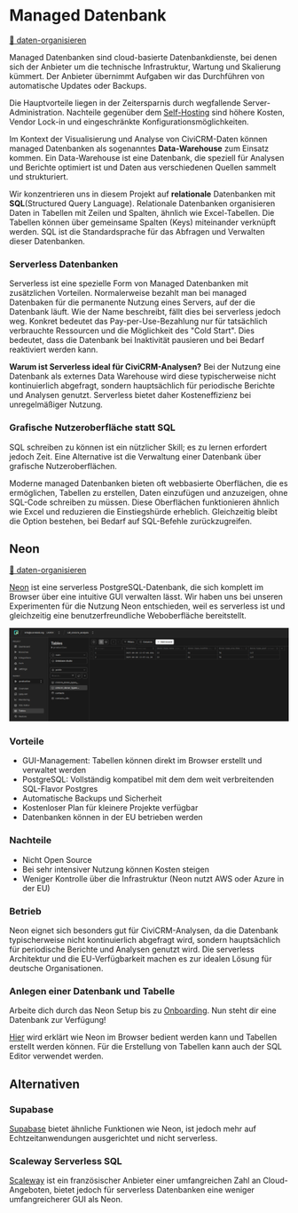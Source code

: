 # Managed Datenbank

[💾 daten-organisieren](./../1-datenlebenszyklus.html#daten-organisieren)

Managed Datenbanken sind cloud-basierte Datenbankdienste, bei denen sich der Anbieter um die technische Infrastruktur, Wartung und Skalierung kümmert. Der Anbieter übernimmt Aufgaben wir das Durchführen von automatische Updates oder Backups. 

Die Hauptvorteile liegen in der Zeitersparnis durch wegfallende Server-Administration. Nachteile gegenüber dem [Self-Hosting](./tools/self-hosting.md) sind höhere Kosten, Vendor Lock-in und eingeschränkte Konfigurationsmöglichkeiten.

Im Kontext der Visualisierung und Analyse von CiviCRM-Daten können managed Datenbanken als sogenanntes **Data-Warehouse** zum Einsatz kommen. Ein Data-Warehouse ist eine Datenbank, die speziell für Analysen und Berichte optimiert ist und Daten aus verschiedenen Quellen sammelt und strukturiert. 

Wir konzentrieren uns in diesem Projekt auf **relationale** Datenbanken mit **SQL**(Structured Query Language). Relationale Datenbanken organisieren Daten in Tabellen mit Zeilen und Spalten, ähnlich wie Excel-Tabellen. Die Tabellen können über gemeinsame Spalten (Keys) miteinander verknüpft werden. SQL ist die Standardsprache für das Abfragen und Verwalten dieser Datenbanken. 

### Serverless Datenbanken

Serverless ist eine spezielle Form von Managed Datenbanken mit zusätzlichen Vorteilen. Normalerweise bezahlt man bei managed Datenbaken für die permanente Nutzung eines Servers, auf der die Datenbank läuft. Wie der Name beschreibt, fällt dies bei serverless jedoch weg. Konkret bedeutet das Pay-per-Use-Bezahlung nur für tatsächlich verbrauchte Ressourcen und die Möglichkeit des "Cold Start". Dies bedeutet, dass die Datenbank bei Inaktivität pausieren und bei Bedarf reaktiviert werden kann.

**Warum ist Serverless ideal für CiviCRM-Analysen?** Bei der Nutzung eine Datenbank als externes Data Warehouse wird diese typischerweise nicht kontinuierlich abgefragt, sondern hauptsächlich für periodische Berichte und Analysen genutzt. Serverless bietet daher Kosteneffizienz bei unregelmäßiger Nutzung.

### Grafische Nutzeroberfläche statt SQL

SQL schreiben zu können ist ein nützlicher Skill; es zu lernen erfordert jedoch Zeit. Eine Alternative ist die Verwaltung einer Datenbank über grafische Nutzeroberflächen.

Moderne managed Datenbanken bieten oft webbasierte Oberflächen, die es ermöglichen, Tabellen zu erstellen, Daten einzufügen und anzuzeigen, ohne SQL-Code schreiben zu müssen. Diese Oberflächen funktionieren ähnlich wie Excel und reduzieren die Einstiegshürde erheblich. Gleichzeitig bleibt die Option bestehen, bei Bedarf auf SQL-Befehle zurückzugreifen.

## Neon

[💾 daten-organisieren](./../1-datenlebenszyklus.html#daten-organisieren)

[Neon](https://neon.com) ist eine serverless PostgreSQL-Datenbank, die sich komplett im Browser über eine intuitive GUI verwalten lässt. Wir haben uns bei unseren Experimenten für die Nutzung Neon entschieden, weil es serverless ist und gleichzeitig eine benutzerfreundliche Weboberfläche bereitstellt.

![Screenshot der Neon GUI](../images/neon-gui.png)

### Vorteile

- GUI-Management: Tabellen können direkt im Browser erstellt und verwaltet werden
- PostgreSQL: Vollständig kompatibel mit dem dem weit verbreitenden SQL-Flavor Postgres
- Automatische Backups und Sicherheit
- Kostenloser Plan für kleinere Projekte verfügbar
- Datenbanken können in der EU betrieben werden 

### Nachteile

- Nicht Open Source
- Bei sehr intensiver Nutzung können Kosten steigen
- Weniger Kontrolle über die Infrastruktur (Neon nutzt AWS oder Azure in der EU)

### Betrieb

Neon eignet sich besonders gut für CiviCRM-Analysen, da die Datenbank typischerweise nicht kontinuierlich abgefragt wird, sondern hauptsächlich für periodische Berichte und Analysen genutzt wird. Die serverless Architektur und die EU-Verfügbarkeit machen es zur idealen Lösung für deutsche Organisationen.

### Anlegen einer Datenbank und Tabelle

Arbeite dich durch das Neon Setup bis zu [Onboarding](https://neon.com/docs/get-started/signing-up). Nun steht dir eine Datenbank zur Verfügung! 

[Hier](https://neon.com/docs/guides/tables) wird erklärt wie Neon im Browser bedient werden kann und Tabellen erstellt werden können. Für die Erstellung von Tabellen kann auch der SQL Editor verwendet werden.

## Alternativen

### Supabase

[Supabase](https://supabase.com/) bietet ähnliche Funktionen wie Neon, ist jedoch mehr auf Echtzeitanwendungen ausgerichtet und nicht serverless.

### Scaleway Serverless SQL

[Scaleway](https://www.scaleway.com/en/serverless-sql-database/) ist ein französischer Anbieter einer umfangreichen Zahl an Cloud-Angeboten, bietet jedoch für serverless Datenbanken eine weniger umfangreicherer GUI als Neon.

